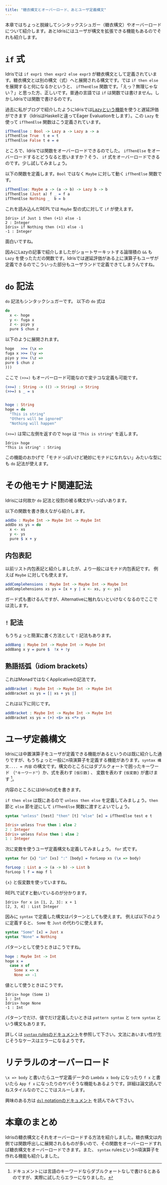```yaml
---
title: "糖衣構文とオーバーロード、あとユーザ定義構文"
---
```


本章ではちょっと脱線してシンタックスシュガー（糖衣構文）やオーバーロードについて紹介します。あとIdrisにはユーザが構文を拡張できる機能もあるのでそれも紹介します。

# `if` 式

Idrisでは `if expr1 then expr2 else expr3` が糖衣構文として定義されています。糖衣構文とは別の構文（式）へと展開される構文です。では `if then else` を展開すると何になるかというと、 `ifThenElse` 関数です。「えっ？無理じゃない？」と思った方、正しいです。普通の言語では `if` は関数では書けません。しかしIdrisでは関数で書けるのです。

過去に私がブログで紹介したようにIdrisでは[Lazyという機能](https://keens.github.io/blog/2019/02/14/effective_idris__lazy/)を使うと遅延評価ができます（IdrisはHaskellと違ってEager Evaluationをします）。この `Lazy` を使って `ifThenElse` 関数はこう定義されています。

```idris
ifThenElse : Bool -> Lazy a -> Lazy a -> a
ifThenElse True  t e = t
ifThenElse False t e = e
```

ところで、Idrisでは関数をオーバーロードできるのでした。 `ifThenElse` をオーバーロードするとどうなると思いますか？そう、 `if` 式をオーバーロードできるのです。少し試してみましょう。

以下の関数を定義します。`Bool` ではなく `Maybe` に対して動く `ifThenElse` 関数です。

``` idris
ifThenElse: Maybe a -> (a -> b) -> Lazy b -> b
ifThenElse (Just a) f _ = f a
ifThenElse Nothing _  b = b
```

これを読み込んだREPLでは `Maybe` 型の式に対して `if` が使えます。

``` text
Idris> if Just 1 then (+1) else -1
2 : Integer
Idris> if Nothing then (+1) else -1
-1 : Integer
```

面白いですね。

因みにLazyの記事で紹介しましたがショートサーキットする論理積の `&&` も `Lazy` を使ったただの関数です。Idrisでは遅延評価がある上に演算子もユーザが定義できるのでこういった部分もユーザランドで定義できてしまうんですね。

# `do` 記法

`do` 記法もシンタックシュガーです。
以下の `do` 式は

``` idris
do
  x <- hoge
  y <- fuga x
  z <- piyo y
  pure $ chun z
```

以下のように展開されます。

``` idris
hoge   >>= (\x =>
fuga x >>= (\y =>
piyo y >>= (\z =>
pure $ chun z
)))
```

ここで `(>>=)` もオーバーロード可能なので変テコな定義も可能です。

``` idris
(>>=) : String -> (() -> String) -> String
(>>=) s _ = s


hoge : String
hoge = do
  "This is string"
  "Others will be ignored"
  "Nothing will happen"
```

`(>>=)` は常に左側を返すので `hoge` は `"This is string"` を返します。

``` text
Idris> hoge
"This is string" : String
```

この機能のおかげで「モナドっぽいけど絶妙にモナドになれない」みたいな型にも `do` 記法が使えます。

# その他モナド関連記法

Idrisには何故か `do` 記法と役割の被る構文がいっぱいあります。

以下の関数を書き換えながら紹介します。

``` idris
addDo : Maybe Int -> Maybe Int -> Maybe Int
addDo xs ys = do
  x <- xs
  y <- ys
  pure $ x + y
```

## 内包表記

以前リスト内包表記と紹介しましたが、より一般にはモナド内包表記です。
例えば `Maybe` に対しても使えます。

``` idris
addComplehensions : Maybe Int -> Maybe Int -> Maybe Int
addComplehensions xs ys = [x + y | x <- xs, y <- ys]
```

ガード式も書けるんですが、Alternativeに触れないといけなくなるのでここでは流します。

## `!` 記法

もうちょっと簡潔に書く方法として `!` 記法もあります。

``` idris
addBang : Maybe Int -> Maybe Int -> Maybe Int
addBang x y = pure $  !x + !y
```

## 熟語括弧（idiom brackets）

これはMonadではなくApplicativeの記法です。

``` idris
addBracket : Maybe Int -> Maybe Int -> Maybe Int
addBracket xs ys = [| xs + ys |]
```

これは以下に同じです。


``` idris
addBracket : Maybe Int -> Maybe Int -> Maybe Int
addBracket xs ys = (+) <$> xs <*> ys
```



# ユーザ定義構文

Idrisには中置演算子をユーザが定義できる機能があるというのは既に紹介した通りですが、もうちょっと一般にn項演算子を定義する機能があります。`syntax 構文.... = 内容` の構文です。構文のところにはダブルクォートで囲ったキーワード （`"キーワード"`）か、式を表わす `[仮引数]` 、 変数を表わす `{仮変数}` が書けます [^1]。

[^1]: ドキュメントには言語のキーワードならダブルクォートなしで書けるとあるのですが、実際に試したらエラーになりました。

内容のところにはIdrisの式を書きます。

`if then else` は既にあるので `unless then else` を定義してみましょう。`then` 節と `else` 節を逆にして `ifThenElse` 関数に渡すとよいでしょう。

``` idris
syntax "unless" [test] "then" [t] "else" [e] = ifThenElse test e t
```

``` idris
Idris> unless True then 1 else 2
2 : Integer
Idris> unless False then 1 else 2
1 : Integer
```

次に変数を使うユーザ定義構文も定義してみましょう。 `for` 式です。

``` idris
syntax for {x} "in" [xs] ":" [body] = forLoop xs (\x => body)

forLoop : List a -> (a -> b) -> List b
forLoop l f = map f l
```

`{x}` と仮変数を使っていますね。

REPLで試すと動いているのが分かります。

```text
Idris> for x in [1, 2, 3]: x + 1
[2, 3, 4] : List Integer
```


因みに `syntax` で定義した構文はパターンとしても使えます。
例えば以下のように定義すると、 `Some` を `Just` の代わりに使えます。

``` idris
syntax "Some" [x] = Just x
syntax "None" = Nothing
```

パターンとして使うときはこうですね。

``` idris
hoge : Maybe Int -> Int
hoge x =
  case x of
    Some x => x
    None => -1
```

値として使うときはこうです。

``` text
Idris> hoge (Some 1)
1 : Int
Idris> hoge None
-1 : Int
```

パターンでだけ、値でだけ定義したいときは `pattern syntax` と `term syntax` という構文もあります。

詳しくは [`syntax` rulesのドキュメント](http://docs.idris-lang.org/en/latest/tutorial/syntax.html#syntax-rules)を参照して下さい。文法にあいまい性が生じそうなケースはエラーになるようです。


# リテラルのオーバーロード

`\x => body` と書いたらユーザ定義データの `Lambda x body` になったり `f x` と書いたら `App f x` になったりのヤバそうな機能もあるようです。詳細は論文読んでねスタイルなのでここではスルーします。

興味のある方は [`dsl` notationのドキュメント](http://docs.idris-lang.org/en/latest/tutorial/syntax.html#dsl-notation) を読んでみて下さい。


# 本章のまとめ

Idrisの糖衣構文とそれをオーバーロードする方法を紹介しました。糖衣構文は内側では関数呼出しに展開されるものが多いので、その関数をオーバーロードすれば糖衣構文をオーバーロードできます。また、 `syntax` rulesというn項演算子を作れる機能も紹介しました。
